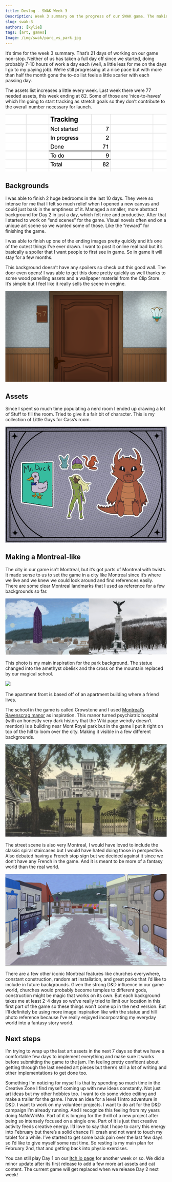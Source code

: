 ```yaml
---
title: Devlog - SWAK Week 3
Description: Week 3 summary on the progress of our SWAK game. The making of a Montreal-like.
slug: swak-3
authors: [kylie]
tags: [art, games]
Image: /img/swak/parc_vs_park.jpg
---
```


It’s time for the week 3 summary. That’s 21 days of working on our game non-stop. Neither of us has taken a full day off since we started, doing probably 7-10 hours of work a day each (well, a little less for me on the days I go to my paying job). We’re still progressing at a nice pace but with more than half the month gone the to-do list feels a little scarier with each passing day.

The assets list increases a little every week. Last week there were 77 needed assets, this week ending at 82. Some of those are ‘nice-to-haves’ which I’m going to start tracking as stretch goals so they don’t contribute to the overall number necessary for launch.

![](/img/swak/week3-assets.png)

<!--truncate-->

## Backgrounds

I was able to finish 2 huge bedrooms in the last 10 days. They were so intense for me that I felt so much relief when I opened a new canvas and could just bask in the emptiness of it. Managed a smaller, more abstract background for Day 2 in just a day, which felt nice and productive. After that I started to work on “end scenes” for the game. Visual novels often end on a unique art scene so we wanted some of those. Like the “reward” for finishing the game. 

I was able to finish up one of the ending images pretty quickly and it’s one of the cutest things I’ve ever drawn. I want to post it online real bad but it’s basically a spoiler that I want people to first see in game. So in game it will stay for a few months.

This background doesn’t have any spoilers so check out this good wall. The door even opens! I was able to get this done pretty quickly as well thanks to some wood panelling assets and a wallpaper material from the Clip Store. It’s simple but I feel like it really sells the scene in engine.

![](/img/swak/apt-hallway.png)

## Assets

Since I spent so much time populating a nerd room I ended up drawing a lot of Stuff to fill the room. Tried to give it a fair bit of character. This is my collection of Little Guys for Cass’s room.

![](/img/swak/little-guys-swak.jpg)

## Making a Montreal-like

The city in our game isn’t Montreal, but it’s got parts of Montreal with twists. It made sense to us to set the game in a city like Montreal since it’s where we live and we knew we could look around and find references easily. There are some clear Montreal landmarks that I used as reference for a few backgrounds so far.

![](/img/swak/parc_vs_park.jpg)

This photo is my main inspiration for the park background. The statue changed into the amethyst obelisk and the cross on the mountain replaced by our magical school.

![](/img/swak/outside-apartments.png)

The apartment front is based off of an apartment building where a friend lives.

The school in the game is called Crowstone and I used [Montreal’s Ravenscrag manor](https://en.wikipedia.org/wiki/Ravenscrag,_Montreal) as inspiration. This manor turned psychiatric hospital (with an honestly very dark history that the Wiki page weirdly doesn’t mention) is a building near Mont Royal park but in the game I put it right on top of the hill to loom over the city. Making it visible in a few different backgrounds.

![](/img/swak/ravenscrag.png)

The street scene is also very Montreal, I would have loved to include the classic spiral staircases but I would have hated doing those in perspective. Also debated having a French stop sign but we decided against it since we don’t have any French in the game. And it is meant to be more of a fantasy world than the real world.

![](/img/swak/street-day.png)

There are a few other iconic Montreal features like churches everywhere, constant construction, random art installation, and great parks that I’d like to include in future backgrounds. Given the strong D&D influence in our game world, churches would probably become temples to different gods, construction might be magic that works on its own. But each background takes me at least 2-4 days so we’ve really tried to limit our location in this first part of the game so these things won’t come up in the next version. But I’ll definitely be using more image inspiration like with the statue and hill photo reference because I’ve really enjoyed incorporating my everyday world into a fantasy story world.

## Next steps

I’m trying to wrap up the last art assets in the next 7 days so that we have a comfortable few days to implement everything and make sure it works before submitting the game to the jam. I’m feeling pretty confident about getting through the last needed art pieces but there’s still a lot of writing and other implementations to get done too.

Something I’m noticing for myself is that by spending so much time in the Creative Zone I find myself coming up with new ideas constantly. Not just art ideas but my other hobbies too. I want to do some video editing and make a trailer for the game. I have an idea for a level 1 intro adventure in D&D. I want to work on my volunteer projects. I want to do art for the D&D campaign I’m already running. And I recognize this feeling from my years doing NaNoWriMo. Part of it is longing for the thrill of a new project after being so intensely focused on a single one. Part of it is just that creative activity feeds creative energy. I’d love to say that I hope to carry this energy into February but there’s a solid chance I’ll crash and not want to touch my tablet for a while. I’ve started to get some back pain over the last few days so I’d like to give myself some rest time. So resting is my main plan for February 2nd, that and getting back into physio exercises.

You can still play Day 1 on our [Itch.io page](https://sophiefromhowls.itch.io/love-in-the-time-of-spellphage-01) for another week or so. We did a minor update after its first release to add a few more art assets and cat content. The current game will get replaced when we release Day 2 next week!
